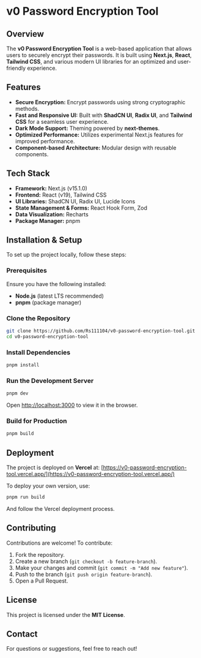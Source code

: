 # v0 Password Encryption Tool

## Overview
The **v0 Password Encryption Tool** is a web-based application that allows users to securely encrypt their passwords. It is built using **Next.js**, **React**, **Tailwind CSS**, and various modern UI libraries for an optimized and user-friendly experience.

## Features
- **Secure Encryption:** Encrypt passwords using strong cryptographic methods.
- **Fast and Responsive UI:** Built with **ShadCN UI**, **Radix UI**, and **Tailwind CSS** for a seamless user experience.
- **Dark Mode Support:** Theming powered by **next-themes**.
- **Optimized Performance:** Utilizes experimental Next.js features for improved performance.
- **Component-based Architecture:** Modular design with reusable components.

## Tech Stack
- **Framework:** Next.js (v15.1.0)
- **Frontend:** React (v19), Tailwind CSS
- **UI Libraries:** ShadCN UI, Radix UI, Lucide Icons
- **State Management & Forms:** React Hook Form, Zod
- **Data Visualization:** Recharts
- **Package Manager:** pnpm

## Installation & Setup
To set up the project locally, follow these steps:

### Prerequisites
Ensure you have the following installed:
- **Node.js** (latest LTS recommended)
- **pnpm** (package manager)

### Clone the Repository
```sh
git clone https://github.com/Rs111104/v0-password-encryption-tool.git
cd v0-password-encryption-tool
```

### Install Dependencies
```sh
pnpm install
```

### Run the Development Server
```sh
pnpm dev
```
Open [http://localhost:3000](http://localhost:3000) to view it in the browser.

### Build for Production
```sh
pnpm build
```

## Deployment
The project is deployed on **Vercel** at:
[https://v0-password-encryption-tool.vercel.app/](https://v0-password-encryption-tool.vercel.app/)

To deploy your own version, use:
```sh
pnpm run build
```
And follow the Vercel deployment process.

## Contributing
Contributions are welcome! To contribute:
1. Fork the repository.
2. Create a new branch (`git checkout -b feature-branch`).
3. Make your changes and commit (`git commit -m "Add new feature"`).
4. Push to the branch (`git push origin feature-branch`).
5. Open a Pull Request.

## License
This project is licensed under the **MIT License**.

## Contact
For questions or suggestions, feel free to reach out!


